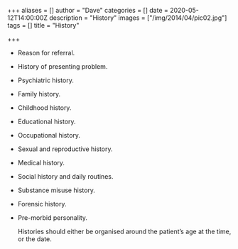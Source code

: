 +++
aliases = []
author = "Dave"
categories = []
date = 2020-05-12T14:00:00Z
description = "History"
images = ["/img/2014/04/pic02.jpg"]
tags = []
title = "History"

+++
* Reason for referral.
* History of presenting problem.
* Psychiatric history.
* Family history.
* Childhood history.
* Educational history.
* Occupational history.
* Sexual and reproductive history.
* Medical history.
* Social history and daily routines.
* Substance misuse history.
* Forensic history.
* Pre-morbid personality.

  Histories should either be organised around the patient’s age at the time, or the date.